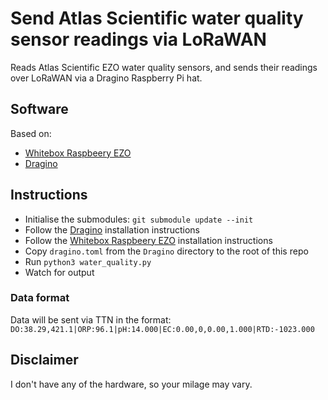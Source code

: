 # Send Atlas Scientific water quality sensor readings via LoRaWAN

Reads Atlas Scientific EZO water quality sensors, and sends their readings over LoRaWAN via a Dragino Raspberry Pi hat.

## Software

Based on:

* [Whitebox Raspbeery EZO](https://github.com/whitebox-labs/whitebox-raspberry-ezo)
* [Dragino](https://github.com/BNNorman/dragino-1)

## Instructions

* Initialise the submodules: `git submodule update --init`
* Follow the [Dragino](https://github.com/BNNorman/dragino-1#installation-compute-nodes-version) installation instructions
* Follow the [Whitebox Raspbeery EZO](https://github.com/whitebox-labs/whitebox-raspberry-ezo#i2c-mode) installation instructions
* Copy `dragino.toml` from the `Dragino` directory to the root of this repo
* Run `python3 water_quality.py`
* Watch for output

### Data format

Data will be sent via TTN in the format: `DO:38.29,421.1|ORP:96.1|pH:14.000|EC:0.00,0,0.00,1.000|RTD:-1023.000`

## Disclaimer

I don't have any of the hardware, so your milage may vary.
